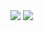 <img src="https://capsule-render.vercel.app/api?type=waving&color=BDBDC8&height=150&section=header" />




<img src="https://capsule-render.vercel.app/api?type=waving&color=BDBDC8&height=150&section=footer" />
